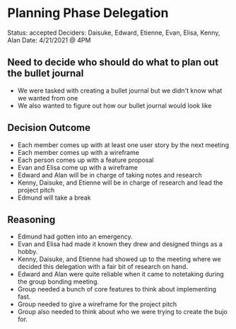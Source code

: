 # Planning Phase Delegation
Status: accepted
Deciders: Daisuke, Edward, Etienne, Evan, Elisa, Kenny, Alan
Date: 4/21/2021 @ 4PM

## Need to decide who should do what to plan out the bullet journal
- We were tasked with creating a bullet journal but we didn't know what we wanted from one
- We also wanted to figure out how our bullet journal would look like

## Decision Outcome
- Each member comes up with at least one user story by the next meeting
- Each member comes up with a wireframe
- Each person comes up with a feature proposal
- Evan and Elisa come up with a wireframe
- Edward and Alan will be in charge of taking notes and research
- Kenny, Daisuke, and Etienne will be in charge of research and lead the project pitch
- Edmund will take a break

## Reasoning
- Edmund had gotten into an emergency. 
- Evan and Elisa had made it known they drew and designed things as a hobby. 
- Kenny, Daisuke, and Etienne had showed up to the meeting where we decided this delegation with a fair bit of research on hand. 
- Edward and Alan were quite reliable when it came to notetaking during the group bonding meeting.
- Group needed a bunch of core features to think about implementing fast.
- Group needed to give a wireframe for the project pitch
- Group also needed to think about who we were trying to create the bujo for.

